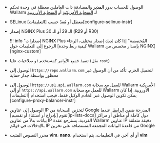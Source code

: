 * الوصول للحساب بدور **المدير** والمصادقة ذات العاملين معطلة في وحدة تحكم Wallarm لـ [السحابة الأمريكية](https://us1.my.wallarm.com/) أو [السحابة الأوروبية](https://my.wallarm.com/)
* SELinux معطل أو مُعدّ حسب [التعليمات][configure-selinux-instr]
* إصدار NGINX Plus الـ 29 أو الـ 30 (R29 أو R30)

    !!! info "إصدارات NGINX Plus المُخصصة"
        إذا كان لديك إصدار مختلف، الرجاء الرجوع إلى التعليمات حول [كيفية ربط وحدة Wallarm بإصدار مخصص من NGINX][nginx-custom]
* تنفيذ جميع الأوامر كمستخدم ذو صلاحيات عليا (مثل `root`)
* الوصول إلى `https://repo.wallarm.com` لتحميل الحزم. تأكد من أن الوصول غير محظور بواسطة جدار حماية
* الوصول إلى `https://us1.api.wallarm.com` للعمل مع سحابة Wallarm الأمريكية أو إلى `https://api.wallarm.com` للعمل مع سحابة Wallarm الأوروبية. إذا كان يمكن تكوين الوصول عبر الخادم الوكيل فقط، فيجب استخدام [التعليمات][configure-proxy-balancer-instr]
* الوصول إلى عناوين IP لتخزين السحابة من Google المدرجة ضمن [الرابط](https://www.gstatic.com/ipranges/goog.json). عندما تقوم [بإدراج أو استثناء أو تقسيم][ip-lists-docs] دول كاملة أو مناطق أو مراكز بيانات بدلاً من عناوين IP الفردية، يسترجع عقدة Wallarm عناوين IP دقيقة متعلقة بالإدخالات في قوائم IP من قاعدة البيانات المجمعة المستضافة على تخزين Google
* محرر النصوص المثبت **vim**، **nano**، أو أي آخر. في التعليمات، يتم استخدام **vim**
